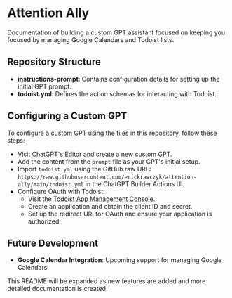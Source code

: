 # Attention Ally

Documentation of building a custom GPT assistant focused on keeping you focused by managing Google Calendars and Todoist lists.

## Repository Structure

- **instructions-prompt**: Contains configuration details for setting up the initial GPT prompt.
- **todoist.yml**: Defines the action schemas for interacting with Todoist.

## Configuring a Custom GPT

To configure a custom GPT using the files in this repository, follow these steps:

- Visit [ChatGPT's Editor](https://chatgpt.com/gpts/editor) and create a new custom GPT.
- Add the content from the `prompt` file as your GPT's initial setup.
- Import `todoist.yml` using the GitHub raw URL: `https://raw.githubusercontent.com/erickrawczyk/attention-ally/main/todoist.yml` in the ChatGPT Builder Actions UI.
- Configure OAuth with Todoist:
  - Visit the [Todoist App Management Console](https://developer.todoist.com/appconsole.html).
  - Create an application and obtain the client ID and secret.
  - Set up the redirect URI for OAuth and ensure your application is authorized.

## Future Development

- **Google Calendar Integration**: Upcoming support for managing Google Calendars.

This README will be expanded as new features are added and more detailed documentation is created.
